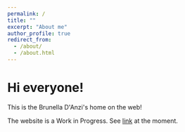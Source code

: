 ```yaml
---
permalink: /
title: ""
excerpt: "About me"
author_profile: true
redirect_from: 
  - /about/
  - /about.html
---
```


Hi everyone!
======
This is the Brunella D'Anzi's home on the web!

The website is a Work in Progress. 
See [link](https://bruni124.webnode.it) at the moment. 
